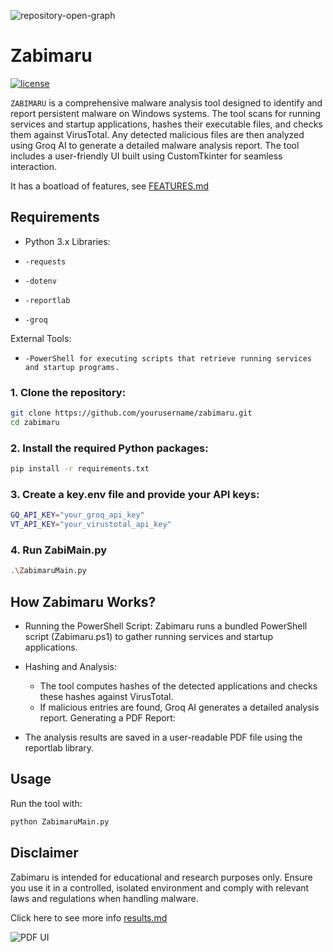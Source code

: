 ![repository-open-graph](https://github.com/jithukv143/j/blob/master/Logod.png)
# Zabimaru

[![license](https://img.shields.io/github/license/mashape/apistatus.svg?maxAge=2592000)](https://choosealicense.com/licenses/mit/)



`ZABIMARU`  is a comprehensive malware analysis tool designed to identify and report persistent malware on Windows systems. The tool scans for running services and startup applications, hashes their executable files, and checks them against VirusTotal. Any detected malicious files are then analyzed using Groq AI to generate a detailed malware analysis report. The tool includes a user-friendly UI built using CustomTkinter for seamless interaction.

It has a boatload of features, see [FEATURES.md](FEATURES.md)



## Requirements
* Python 3.x
Libraries:
*     -requests
*     -dotenv
*     -reportlab
*     -groq
External Tools:
*     -PowerShell for executing scripts that retrieve running services and startup programs.

### 1. Clone the repository:
```bash
git clone https://github.com/yourusername/zabimaru.git
cd zabimaru
```

### 2. Install the required Python packages:


```bash
pip install -r requirements.txt

```

### 3. Create a key.env file and provide your API keys:

```bash
GQ_API_KEY="your_groq_api_key"
VT_API_KEY="your_virustotal_api_key"

```
### 4. Run ZabiMain.py

```bash
.\ZabimaruMain.py
```


## How Zabimaru Works?

* Running the PowerShell Script: Zabimaru runs a bundled PowerShell script (Zabimaru.ps1) to gather running services and startup applications.

* Hashing and Analysis:

    * The tool computes hashes of the detected applications and checks these hashes against VirusTotal.
    * If malicious entries are found, Groq AI generates a detailed analysis report.
        Generating a PDF Report:

* The analysis results are saved in a user-readable PDF file using the reportlab library.

## Usage

Run the tool with:

```bash
python ZabimaruMain.py
```

## Disclaimer

Zabimaru is intended for educational and research purposes only. Ensure you use it in a controlled, isolated environment and comply with relevant laws and regulations when handling malware.

Click here to see more info [results.md](results.md)

![PDF UI](https://github.com/jithukv143/j/blob/master/result.png)
